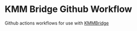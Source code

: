 # KMM Bridge Github Workflow

Github actions workflows for use with [KMMBridge](https://github.com/touchlab/KMMBridge)
